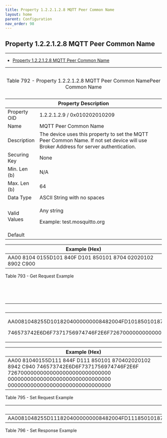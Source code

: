 ```yaml
---
title: Property 1.2.2.1.2.8 MQTT Peer Common Name
layout: home
parent: Configuration
nav_order: 98
---
```


## Property 1.2.2.1.2.8 MQTT Peer Common Name

---

- [Property 1.2.2.1.2.8 MQTT Peer Common Name](#property-122128-mqtt-peer-common-name)

---


<table>
<caption><p>Table 792 - Property 1.2.2.1.2.8 MQTT Peer Common NamePeer
Common Name</p></caption>
<colgroup>
<col style="width: 14%" />
<col style="width: 85%" />
</colgroup>
<thead>
<tr>
<th colspan="2">Property Description</th>
</tr>
</thead>
<tbody>
<tr>
<td>Property OID</td>
<td>1.2.2.1.2.9 / 0x010202010209</td>
</tr>
<tr>
<td>Name</td>
<td>MQTT Peer Common Name</td>
</tr>
<tr>
<td>Description</td>
<td>The device uses this property to set the MQTT Peer Common Name. If
not set device will use Broker Address for server authentication.</td>
</tr>
<tr>
<td>Securing Key</td>
<td>None</td>
</tr>
<tr>
<td>Min. Len (b)</td>
<td>N/A</td>
</tr>
<tr>
<td>Max. Len (b)</td>
<td>64</td>
</tr>
<tr>
<td>Data Type</td>
<td>ASCII String with no spaces</td>
</tr>
<tr>
<td>Valid Values</td>
<td><p>Any string</p>
<p>Example: test.mosquitto.org</p></td>
</tr>
<tr>
<td>Default</td>
<td></td>
</tr>
</tbody>
</table>

| Example (Hex)                                               |
|-------------------------------------------------------------|
| AA00 8104 0155D101 840F D101 850101 8704 02020102 8902 C900 |

Table 793 - Get Request Example

<table>
<caption><p>Table 794 - Get Response Example</p></caption>
<colgroup>
<col style="width: 100%" />
</colgroup>
<thead>
<tr>
<th>Example (Hex)</th>
</tr>
</thead>
<tbody>
<tr>
<td><p>AA0081048255D1018204000000008482004FD1018501018704020201028942C940</p>
<p>746573742E6D6F7371756974746F2E6F726700000000000000000000000000000000000000000000000000000000000000000000000000000000000000000000</p></td>
</tr>
</tbody>
</table>

| Example (Hex) |
|----|
| AA00 81040155D111 844F D111 850101 870402020102 8942 C940 746573742E6D6F7371756974746F2E6F 72670000000000000000000000000000 00000000000000000000000000000000 00000000000000000000000000000000 |

Table 795 - Set Request Example

| Example (Hex) |
|----|
| AA0081048255D1118204000000008482004FD1118501018704020201028942C940746573742E6D6F7371756974746F2E6F726700000000000000000000000000000000000000000000000000000000000000000000000000000000000000000000 |

Table 796 - Set Response Example

##